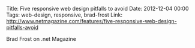Title: Five responsive web design pitfalls to avoid
Date: 2012-12-04 00:00
Tags: web-design, responsive, brad-frost
Link: http://www.netmagazine.com/features/five-responsive-web-design-pitfalls-avoid

Brad Frost on .net Magazine